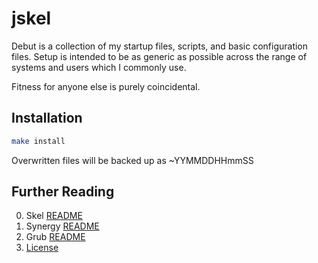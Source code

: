 # jskel

Debut is a collection of my startup files, scripts, and basic configuration
files. Setup is intended to be as generic as possible across the range of
systems and users which I commonly use.

Fitness for anyone else is purely coincidental.

## Installation

```bash
make install
```

Overwritten files will be backed up as <filename>~YYMMDDHHmmSS

## Further Reading

0. Skel [README](doc/README.skel.md)
1. Synergy [README](doc/README.synergy.md)
2. Grub [README](doc/README.grub.md)
3. [License](LICENSE.md)
